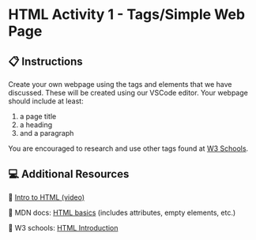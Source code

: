 # HTML Activity 1 - Tags/Simple Web Page

## 📋 Instructions

Create your own webpage using the tags and elements that we have discussed. These will be created using our VSCode editor. Your webpage should include at least: 
  1. a page title
  2. a heading
  3. and a paragraph

You are encouraged to research and use other tags found at [W3 Schools](https://www.w3schools.com/TAGS/default.ASP).

## 💻 Additional Resources

💫 [Intro to HTML (video)](https://www.youtube.com/watch?v=Hjl6gbg9kmk)

💫 MDN docs: [HTML basics](https://developer.mozilla.org/en-US/docs/Learn/Getting_started_with_the_web/HTML_basics) (includes attributes, empty elements, etc.)

💫 W3 schools: [HTML Introduction](https://www.w3schools.com/html/html_intro.asp)